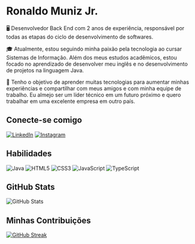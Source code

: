 # Ronaldo Muniz Jr.

🖥 Desenvolvedor Back End com 2 anos de experiência, responsável por todas as etapas do ciclo de desenvolvimento de softwares.

🎓 Atualmente, estou seguindo minha paixão pela tecnologia ao cursar Sistemas de Informação. Além dos meus estudos acadêmicos, estou focado no aprendizado de desenvolver meu inglês e no desenvolvimento de projetos na linguagem Java.

🚀 Tenho o objetivo de aprender muitas tecnologias para aumentar minhas experiências e compartilhar com meus amigos e com minha equipe de trabalho. Eu almejo ser um líder técnico em um futuro próximo e quero trabalhar em uma excelente empresa em outro país.

## Conecte-se comigo

[![LinkedIn](https://img.shields.io/badge/LinkedIn-f8f8f2?style=for-the-badge&logo=linkedin&logoColor=0E76A8)](https://www.linkedin.com/in/roomjr/)
[![Instagram](https://img.shields.io/badge/Instagram-f8f8f2?style=for-the-badge&logo=instagram)](https://www.instagram.com/ronaldoomjr/)


## Habilidades
![Java](https://img.shields.io/badge/Java-f8f8f2?style=for-the-badge&logo=java)
![HTML5](https://img.shields.io/badge/HTML5-f8f8f2?style=for-the-badge&logo=html5)
![CSS3](https://img.shields.io/badge/CSS3-f8f8f2?style=for-the-badge&logo=css3&logoColor=264CE4)
![JavaScript](https://img.shields.io/badge/JavaScript-f8f8f2?style=for-the-badge&logo=javascript)
![TypeScript](https://img.shields.io/badge/TypeScript-f8f8f2?style=for-the-badge&logo=typescript)

## GitHub Stats

![GitHub Stats](https://github-readme-stats.vercel.app/api?username=ronaldoomjr&theme=transparent&bg_color=282a36&border_color=ff79c6&show_icons=true&icon_color=50fa7b&title_color=00aeff&text_color=e03c8a)

## Minhas Contribuições 

[![GitHub Streak](https://streak-stats.demolab.com/?user=ronaldoomjr&theme=bear&background=282a36&border=ff79c6&dates=50fa7b)](https://git.io/streak-stats)

